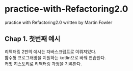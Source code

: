# practice-with-Refactoring2.0
practice with Refactoring2.0 written by Martin Fowler

## Chap 1. 첫번째 예시<br>
리팩터링 2판의 예시는 자바스크립트로 이뤄져있다.<br>
함수형 프로그래밍을 지원하는 kotlin으로 바꿔 연습한다.<br>
커밋 히스토리로 리팩터링 과정을 기록한다.<br>
